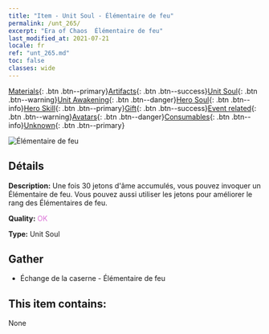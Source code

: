 ```yaml
---
title: "Item - Unit Soul - Élémentaire de feu"
permalink: /unt_265/
excerpt: "Era of Chaos  Élémentaire de feu"
last_modified_at: 2021-07-21
locale: fr
ref: "unt_265.md"
toc: false
classes: wide
---
```

 [Materials](/ItemsFR/){: .btn .btn--primary}[Artifacts](/ItemsFR/Artifacts/){: .btn .btn--success}[Unit Soul](/ItemsFR/UnitSoul/){: .btn .btn--warning}[Unit Awakening](/ItemsFR/UnitAwakening/){: .btn .btn--danger}[Hero Soul](/ItemsFR/HeroSoul/){: .btn .btn--info}[Hero Skill](/ItemsFR/HeroSkill/){: .btn .btn--primary}[Gift](/ItemsFR/Gift/){: .btn .btn--success}[Event related](/ItemsFR/Events/){: .btn .btn--warning}[Avatars](/ItemsFR/Avatars/){: .btn .btn--danger}[Consumables](/ItemsFR/Consumables/){: .btn .btn--info}[Unknown](/ItemsFR/Unknown/){: .btn .btn--primary}

 ![Élémentaire de feu](/images/u/ti_liehuoyuansu.jpg)

## Détails
 **Description:** Une fois 30 jetons d'âme accumulés, vous pouvez invoquer un Élémentaire de feu. Vous pouvez aussi utiliser les jetons pour améliorer le rang des Élémentaires de feu.

 **Quality:** <span style="color: #DA70D6">OK</span>

 **Type:** Unit Soul

## Gather

*    Échange de la caserne - Élémentaire de feu 

## This item contains:

  None

